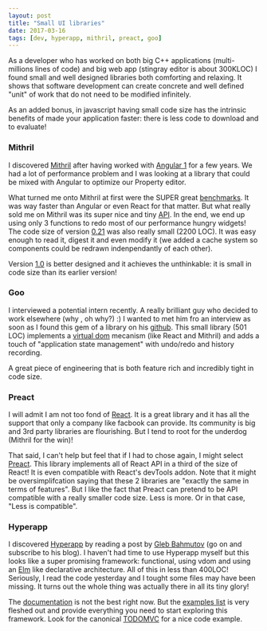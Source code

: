 ```yaml
---
layout: post
title: "Small UI libraries"
date: 2017-03-16
tags: [dev, hyperapp, mithril, preact, goo]
---
```


As a developer who has worked on both big C++ applications (multi-millions lines of code) and big web app (stingray editor is about 300KLOC) I found small and well designed libraries both comforting and relaxing. It shows that software development can create concrete and well defined "unit" of work that do not need to be modified infinitely.

As an added bonus, in javascript having small code size has the intrinsic benefits of made your application faster: there is less code to download and to evaluate!

### Mithril
I discovered [Mithril](http://mithril.js.org/) after having worked with [Angular 1](https://angularjs.org/) for a few years. We had a lot of performance problem and I was looking at a library that could be mixed with Angular to optimize our Property editor.

What turned me onto Mithril at first were the SUPER great [benchmarks](https://jsperf.com/angular-vs-knockout-vs-ember/820). It was way faster than Angular or even React for that matter. But what really sold me on Mithril was its super nice and tiny [API](https://github.com/lhorie/mithril.js/blob/v0_2_x/docs/getting-started.md). In the end, we end up using only 3 functions to redo most of our performance hungry widgets! The code size of version [0.21](https://github.com/lhorie/mithril.js/blob/v0_2_x/mithril.js) was also really small (2200 LOC). It was easy enough to read it, digest it and even modify it (we added a cache system so components could be redrawn indenpendantly of each other).

Version [1.0](https://github.com/lhorie/mithril.js) is better designed and it achieves the unthinkable: it is small in code size than its earlier version!


### Goo
I interviewed a potential intern recently. A really brilliant guy who decided to work elsewhere (why , oh why?) :) I wanted to met him fro an interview as soon as I found this gem of a library on his [github](https://github.com/g-harel/goo). This  small library (501 LOC) implements a [virtual dom](https://jbi.sh/what-is-virtual-dom/) mecanism (like React and Mithril) and adds a touch of "application state management" with undo/redo and history recording.

A great piece of engineering that is both feature rich and incredibly tight in code size.

### Preact
I will admit I am not too fond of [React](https://facebook.github.io/react/). It is a great library and it has all the support that only a company like facbook can provide. Its community is big and 3rd party libraries are flourishing. But I tend to root for the underdog (Mithril for the win)!

That said, I can't help but feel that if I had to chose again, I might select [Preact](https://github.com/developit/preact). This library implements all of React API in a third of the size of React! It is even compatible with React's devTools addon. Note that it might be oversimplifcation saying that these 2 libraries are "exactly the same in terms of features". But I like the fact that Preact can pretend to be API compatible with a really smaller code size. Less is more. Or in that case, "Less is compatible".

### Hyperapp
I discovered [Hyperapp](https://github.com/hyperapp/hyperapp) by reading a post by [Gleb Bahmutov](https://glebbahmutov.com/blog//pure-programming-with-hyper-app/) (go on and subscribe to his blog). I haven't had time to use Hyperapp myself but this looks like a super promising framework: functional, using vdom and using an [Elm](https://guide.elm-lang.org/architecture/) like declarative architecture. All of this in less than 400LOC! Seriously, I read the code yesterday and I tought some files may have been missing. It turns out the whole thing was actually there in all its tiny glory!

The [documentation](https://github.com/hyperapp/hyperapp/wiki) is not the best right now. But the [examples list](https://hyperapp.glitch.me/) is very fleshed out and provide everything you need to start exploring this framework. Look for the canonical [TODOMVC](https://glitch.com/edit/#!/hyperapp-todomvc) for a nice code example.